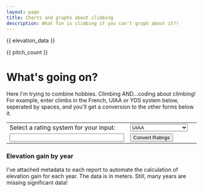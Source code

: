 ```yaml
---
layout: page
title: Charts and graphs about climbing
description: What fun is climbing if you can't graph about it?!
---
```


<script src="/assets/js/tabletop.js" type="text/javascript">
</script>
<script src="/assets/js/climbgrades.js" type="text/javascript">
</script>
<script src="/assets/js/jquery.min.js" type="text/javascript">
</script>
<script src="https://cdnjs.cloudflare.com/ajax/libs/Chart.js/2.9.3/Chart.min.js" type="text/javascript">
</script>
<script src="/assets/js/reporting.js" type="text/javascript">
</script>

{{ elevation_data }}

{{ pitch_count }}

<h1>What's going on?</h1>

<p>
Here I'm trying to combine hobbies. Climbing AND...coding about climbing! For
example, enter climbs in the French, UIAA or YDS system below, seperated by
spaces, and you'll get a conversion to the other forms below it.
</p>

<table>
<tr>
<td>
<label for="inputRatings">Select a rating system for your input:</label>
</td>
<td>
<select style="width: 150px" name="inputRatings" id="inputRatings">
  <option value="UIAA" selected>UIAA</option>
  <option value="French">French</option>
  <option value="YDS">YDS</option>
</select>
</td>
<td id="outputSystemOne"></td>
</tr>
<tr>
<td>
<input style="width: 300px" id="ratingsText">
</td>
<td>
<input id="clickRatings" type="button" value="Convert Ratings">
</td>
<td id="outputSystemTwo"></td>
</tr>
</table>

<h3>Elevation gain by year</h3>

<p>I've attached metadata to each report to automate the calculation
of elevation gain for each year. The data is in meters. Still, many years are missing
significant data!</p>

<canvas id="elevationChart" width="800" height="400"></canvas>



